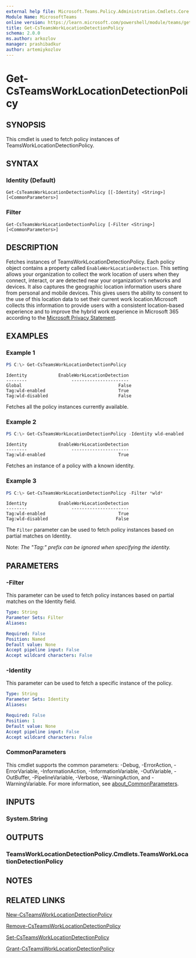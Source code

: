 ```yaml
---
external help file: Microsoft.Teams.Policy.Administration.Cmdlets.Core.dll-Help.xml
Module Name: MicrosoftTeams
online version: https://learn.microsoft.com/powershell/module/teams/get-csteamsworklocationdetectionpolicy
title: Get-CsTeamsWorkLocationDetectionPolicy
schema: 2.0.0
ms.author: arkozlov
manager: prashibadkur
author: artemiykozlov
---
```


# Get-CsTeamsWorkLocationDetectionPolicy

## SYNOPSIS
This cmdlet is used to fetch policy instances of TeamsWorkLocationDetectionPolicy.

## SYNTAX

### Identity (Default)
```
Get-CsTeamsWorkLocationDetectionPolicy [[-Identity] <String>] [<CommonParameters>]
```

### Filter
```
Get-CsTeamsWorkLocationDetectionPolicy [-Filter <String>] [<CommonParameters>]
```

## DESCRIPTION
Fetches instances of TeamsWorkLocationDetectionPolicy. Each policy object contains a property called `EnableWorkLocationDetection`. This setting allows your organization to collect the work location of users when they connect, interact, or are detected near your organization's networks and devices. It also captures the geographic location information users share from personal and mobile devices.
This gives users the ability to consent to the use of this location data to set their current work location.Microsoft collects this information to provide users with a consistent location-based experience and to improve the hybrid work experience in Microsoft 365 according to the [Microsoft Privacy Statement](https://go.microsoft.com/fwlink/?LinkId=521839).

## EXAMPLES

### Example 1
```powershell
PS C:\> Get-CsTeamsWorkLocationDetectionPolicy
```
```output
Identity            EnableWorkLocationDetection
--------                 ----------------------
Global                                     False
Tag:wld-enabled                            True
Tag:wld-disabled                           False
```
Fetches all the policy instances currently available.

### Example 2
```powershell
PS C:\> Get-CsTeamsWorkLocationDetectionPolicy -Identity wld-enabled
```
```output
Identity            EnableWorkLocationDetection
--------                 ----------------------
Tag:wld-enabled                            True
```
Fetches an instance of a policy with a known identity.

### Example 3
```powershell
PS C:\> Get-CsTeamsWorkLocationDetectionPolicy -Filter *wld*
```
```output
Identity            EnableWorkLocationDetection
--------                 ----------------------
Tag:wld-enabled                            True
Tag:wld-disabled                          False
```
The `Filter` parameter can be used to fetch policy instances based on partial matches on Identity.

Note: _The "Tag:" prefix can be ignored when specifying the identity._

## PARAMETERS

### -Filter
This parameter can be used to fetch policy instances based on partial matches on the Identity field.

```yaml
Type: String
Parameter Sets: Filter
Aliases:

Required: False
Position: Named
Default value: None
Accept pipeline input: False
Accept wildcard characters: False
```

### -Identity
This parameter can be used to fetch a specific instance of the policy.

```yaml
Type: String
Parameter Sets: Identity
Aliases:

Required: False
Position: 1
Default value: None
Accept pipeline input: False
Accept wildcard characters: False
```

### CommonParameters
This cmdlet supports the common parameters: -Debug, -ErrorAction, -ErrorVariable, -InformationAction, -InformationVariable, -OutVariable, -OutBuffer, -PipelineVariable, -Verbose, -WarningAction, and -WarningVariable. For more information, see [about_CommonParameters](http://go.microsoft.com/fwlink/?LinkID=113216).

## INPUTS

### System.String

## OUTPUTS

### TeamsWorkLocationDetectionPolicy.Cmdlets.TeamsWorkLocationDetectionPolicy

## NOTES

## RELATED LINKS
[New-CsTeamsWorkLocationDetectionPolicy](https://learn.microsoft.com/powershell/module/teams/new-csteamsworklocationdetectionpolicy)

[Remove-CsTeamsWorkLocationDetectionPolicy](https://learn.microsoft.com/powershell/module/teams/remove-csteamsworklocationdetectionpolicy)

[Set-CsTeamsWorkLocationDetectionPolicy](https://learn.microsoft.com/powershell/module/teams/set-csteamsworklocationdetectionpolicy)

[Grant-CsTeamsWorkLocationDetectionPolicy](https://learn.microsoft.com/powershell/module/teams/grant-csteamsworklocationdetectionpolicy)
